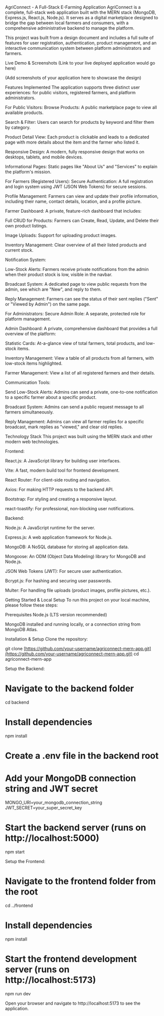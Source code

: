 AgriConnect - A Full-Stack E-Farming Application
AgriConnect is a complete, full-stack web application built with the MERN stack (MongoDB, Express.js, React.js, Node.js). It serves as a digital marketplace designed to bridge the gap between local farmers and consumers, with a comprehensive administrative backend to manage the platform.

This project was built from a design document and includes a full suite of features for user registration, authentication, product management, and an interactive communication system between platform administrators and farmers.

Live Demo & Screenshots
(Link to your live deployed application would go here)

(Add screenshots of your application here to showcase the design)

Features Implemented
The application supports three distinct user experiences: for public visitors, registered farmers, and platform administrators.

For Public Visitors:
Browse Products: A public marketplace page to view all available products.

Search & Filter: Users can search for products by keyword and filter them by category.

Product Detail View: Each product is clickable and leads to a dedicated page with more details about the item and the farmer who listed it.

Responsive Design: A modern, fully responsive design that works on desktops, tablets, and mobile devices.

Informational Pages: Static pages like "About Us" and "Services" to explain the platform's mission.

For Farmers (Registered Users):
Secure Authentication: A full registration and login system using JWT (JSON Web Tokens) for secure sessions.

Profile Management: Farmers can view and update their profile information, including their name, contact details, location, and a profile picture.

Farmer Dashboard: A private, feature-rich dashboard that includes:

Full CRUD for Products: Farmers can Create, Read, Update, and Delete their own product listings.

Image Uploads: Support for uploading product images.

Inventory Management: Clear overview of all their listed products and current stock.

Notification System:

Low-Stock Alerts: Farmers receive private notifications from the admin when their product stock is low, visible in the navbar.

Broadcast System: A dedicated page to view public requests from the admin, see which are "New", and reply to them.

Reply Management: Farmers can see the status of their sent replies ("Sent" or "Viewed by Admin") on the same page.

For Administrators:
Secure Admin Role: A separate, protected role for platform management.

Admin Dashboard: A private, comprehensive dashboard that provides a full overview of the platform:

Statistic Cards: At-a-glance view of total farmers, total products, and low-stock items.

Inventory Management: View a table of all products from all farmers, with low-stock items highlighted.

Farmer Management: View a list of all registered farmers and their details.

Communication Tools:

Send Low-Stock Alerts: Admins can send a private, one-to-one notification to a specific farmer about a specific product.

Broadcast System: Admins can send a public request message to all farmers simultaneously.

Reply Management: Admins can view all farmer replies for a specific broadcast, mark replies as "viewed," and clear old replies.

Technology Stack
This project was built using the MERN stack and other modern web technologies.

Frontend:

React.js: A JavaScript library for building user interfaces.

Vite: A fast, modern build tool for frontend development.

React Router: For client-side routing and navigation.

Axios: For making HTTP requests to the backend API.

Bootstrap: For styling and creating a responsive layout.

react-toastify: For professional, non-blocking user notifications.

Backend:

Node.js: A JavaScript runtime for the server.

Express.js: A web application framework for Node.js.

MongoDB: A NoSQL database for storing all application data.

Mongoose: An ODM (Object Data Modeling) library for MongoDB and Node.js.

JSON Web Tokens (JWT): For secure user authentication.

Bcrypt.js: For hashing and securing user passwords.

Multer: For handling file uploads (product images, profile pictures, etc.).

Getting Started & Local Setup
To run this project on your local machine, please follow these steps:

Prerequisites
Node.js (LTS version recommended)

MongoDB installed and running locally, or a connection string from MongoDB Atlas.

Installation & Setup
Clone the repository:

git clone [https://github.com/your-username/agriconnect-mern-app.git](https://github.com/your-username/agriconnect-mern-app.git)
cd agriconnect-mern-app

Setup the Backend:

# Navigate to the backend folder
cd backend

# Install dependencies
npm install

# Create a .env file in the backend root
# Add your MongoDB connection string and JWT secret
MONGO_URI=your_mongodb_connection_string
JWT_SECRET=your_super_secret_key

# Start the backend server (runs on http://localhost:5000)
npm start

Setup the Frontend:

# Navigate to the frontend folder from the root
cd ../frontend

# Install dependencies
npm install

# Start the frontend development server (runs on http://localhost:5173)
npm run dev

Open your browser and navigate to http://localhost:5173 to see the application.
